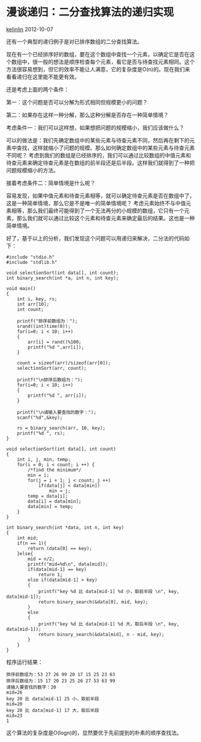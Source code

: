 # 漫谈递归：二分查找算法的递归实现

 [kelinlin][0]  2012-10-07  

还有一个典型的递归例子是对已排序数组的二分查找算法。  
  
现在有一个已经排序好的数组，要在这个数组中查找一个元素，以确定它是否在这个数组中，很一般的想法是顺序检查每个元素，看它是否与待查找元素相同。这个方法很容易想到，但它的效率不能让人满意，它的复杂度是O(n)的。现在我们来看看递归在这里能不能更有效。  
  
还是考虑上面的两个条件：  
  
第一：这个问题是否可以分解为形式相同但规模更小的问题？  
  
第二：如果存在这样一种分解，那么这种分解是否存在一种简单情境？  
  
考虑条件一：我们可以这样想，如果想把问题的规模缩小，我们应该做什么？  
  
可以的做法是：我们先确定数组中的某些元素与待查元素不同，然后再在剩下的元素中查找，这样就缩小了问题的规模。那么如何确定数组中的某些元素与待查元素不同呢？ 考虑到我们的数组是已经排序的，我们可以通过比较数组的中值元素和待查元素来确定待查元素是在数组的前半段还是后半段。这样我们就得到了一种把问题规模缩小的方法。  
  
接着考虑条件二：简单情境是什么呢？  
  
容易发现，如果中值元素和待查元素相等，就可以确定待查元素是否在数组中了，这是一种简单情境，那么它是不是唯一的简单情境呢？ 考虑元素始终不与中值元素相等，那么我们最终可能得到了一个无法再分的小规模的数组，它只有一个元素，那么我们就可以通过比较这个元素和待查元素来确定最后的结果。这也是一种简单情境。  
  
好了，基于以上的分析，我们发现这个问题可以用递归来解决，二分法的代码如下：  


    #include "stdio.h"
    #include "stdlib.h"
    
    void selectionSort(int data[], int count);
    int binary_search(int *a, int n, int key);
    
    void main()
    {
        int i, key, rs;
        int arr[10];
        int count;
    
        printf("排序前数组为：");
        srand((int)time(0));
        for(i=0; i < 10; i++)
        {
            arr[i] = rand()%100;
            printf("%d ",arr[i]);
        }
    
        count = sizeof(arr)/sizeof(arr[0]);
        selectionSort(arr, count);
    
        printf("\n排序后数组为：");
        for(i=0; i < 10; i++)
        {
            printf("%d ", arr[i]);
        }
    
        printf("\n请输入要查找的数字：");
        scanf("%d",&key);
    
        rs = binary_search(arr, 10, key);
        printf("%d ", rs);
    }
    
    void selectionSort(int data[], int count)
    {
        int i, j, min, temp;
        for(i = 0; i < count; i ++) {
            /*find the minimum*/
            min = i;
            for(j = i + 1; j < count; j ++)
                if(data[j] < data[min])
                    min = j;
            temp = data[i];
            data[i] = data[min];
            data[min] = temp;
        }
    }
    
    int binary_search(int *data, int n, int key)
    {
        int mid;
        if(n == 1){
            return (data[0] == key);
        }else{
            mid = n/2;
            printf("mid=%d\n", data[mid]);
            if(data[mid-1] == key)
                return 1;
            else if(data[mid-1] > key)
            {
                printf("key %d 比 data[mid-1] %d 小，取前半段 \n", key, data[mid-1]);
                return binary_search(&data[0], mid, key);
            }
            else
            {
                printf("key %d 比 data[mid-1] %d 大，取后半段 \n", key, data[mid-1]);
                return binary_search(&data[mid], n - mid, key);
            }
        }
    }

  
  
程序运行结果：  

    排序前数组为：53 27 26 99 20 17 15 25 23 63
    排序后数组为：15 17 20 23 25 26 27 53 63 99
    请输入要查找的数字：20
    mid=26
    key 20 比 data[mid-1] 25 小，取前半段
    mid=20
    key 20 比 data[mid-1] 17 大，取后半段
    mid=23
    1

  
  
这个算法的复杂度是O(logn)的，显然要优于先前提到的朴素的顺序查找法。

[0]: http://www.lai18.com/user/214130.html
